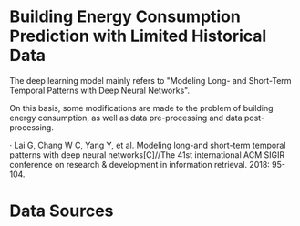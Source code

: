 # Building Energy Consumption Prediction with Limited Historical Data
 
The deep learning model mainly refers to "Modeling Long- and Short-Term Temporal Patterns with Deep Neural Networks". 

On this basis, some modifications are made to the problem of building energy consumption, as well as data pre-processing and data post-processing.

· Lai G, Chang W C, Yang Y, et al. Modeling long-and short-term temporal patterns with deep neural networks[C]//The 41st international ACM SIGIR conference on research & development in information retrieval. 2018: 95-104.

# Data Sources

